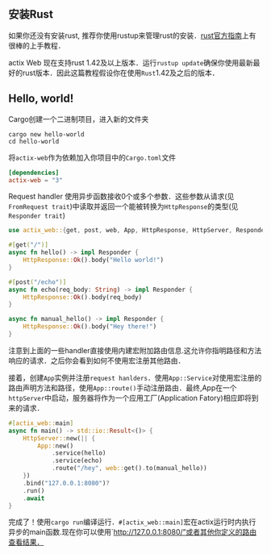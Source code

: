 ## 安装Rust

如果你还没有安装rust, 推荐你使用rustup来管理rust的安装．[rust官方指南](https://doc.rust-lang.org/book/ch01-01-installation.html)上有很棒的上手教程．

actix Web 现在支持rust 1.42及以上版本．运行`rustup update`确保你使用最新最好的rust版本．因此这篇教程假设你在使用`Rust`1.42及之后的版本．

## Hello, world!

Cargo创建一个二进制项目，进入新的文件夹

```shell
cargo new hello-world
cd hello-world
```

将`actix-web`作为依赖加入你项目中的`Cargo.toml`文件

```toml
[dependencies]
actix-web = "3"
```

Request handler 使用异步函数接收0个或多个参数．这些参数从请求(见`FromRequest trait`)中读取并返回一个能被转换为`HttpResponse`的类型(见`Responder trait`)

```rust
use actix_web::{get, post, web, App, HttpResponse, HttpServer, Responder};

#[get("/")]
async fn hello() -> impl Responder {
    HttpResponse::Ok().body("Hello world!")
}

#[post("/echo")]
async fn echo(req_body: String) -> impl Responder {
    HttpResponse::Ok().body(req_body)
}

async fn manual_hello() -> impl Responder {
    HttpResponse::Ok().body("Hey there!")
}
```

注意到上面的一些handler直接使用内建宏附加路由信息.这允许你指明路径和方法响应的请求．之后你会看到如何不使用宏注册其他路由．

接着，创建`App`实例并注册`request hanlders`．使用`App::Service`对使用宏注册的路由声明方法和路径，使用`App::route()`手动注册路由．最终,App在一个`httpServer`中启动，服务器将作为一个应用工厂(Application Fatory)相应即将到来的请求．

```rust
#[actix_web::main]
async fn main() -> std::io::Result<()> {
    HttpServer::new(|| {
        App::new()
            .service(hello)
            .service(echo)
            .route("/hey", web::get().to(manual_hello))
    })
    .bind("127.0.0.1:8080")?
    .run()
    .await
}
```

完成了！使用`cargo run`编译运行．`#[actix_web::main]`宏在actix运行时内执行异步的main函数.现在你可以使用`http://127.0.0.1:8080/”或者其他你定义的路由查看结果．
